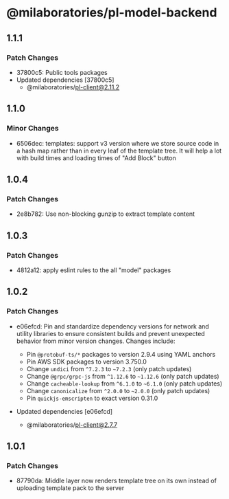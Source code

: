 # @milaboratories/pl-model-backend

## 1.1.1

### Patch Changes

- 37800c5: Public tools packages
- Updated dependencies [37800c5]
  - @milaboratories/pl-client@2.11.2

## 1.1.0

### Minor Changes

- 6506dec: templates: support v3 version where we store source code in a hash map rather than in every leaf of the template tree. It will help a lot with build times and loading times of "Add Block" button

## 1.0.4

### Patch Changes

- 2e8b782: Use non-blocking gunzip to extract template content

## 1.0.3

### Patch Changes

- 4812a12: apply eslint rules to the all "model" packages

## 1.0.2

### Patch Changes

- e06efcd: Pin and standardize dependency versions for network and utility libraries to ensure consistent builds and prevent unexpected behavior from minor version changes. Changes include:

  - Pin `@protobuf-ts/*` packages to version 2.9.4 using YAML anchors
  - Pin AWS SDK packages to version 3.750.0
  - Change `undici` from `^7.2.3` to `~7.2.3` (only patch updates)
  - Change `@grpc/grpc-js` from `^1.12.6` to `~1.12.6` (only patch updates)
  - Change `cacheable-lookup` from `^6.1.0` to `~6.1.0` (only patch updates)
  - Change `canonicalize` from `^2.0.0` to `~2.0.0` (only patch updates)
  - Pin `quickjs-emscripten` to exact version 0.31.0

- Updated dependencies [e06efcd]
  - @milaboratories/pl-client@2.7.7

## 1.0.1

### Patch Changes

- 87790da: Middle layer now renders template tree on its own instead of uploading template pack to the server
